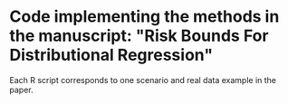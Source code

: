 # Code implementing the methods in the manuscript: "Risk Bounds For Distributional Regression"
Each R script corresponds to one scenario and real data example in the paper.

